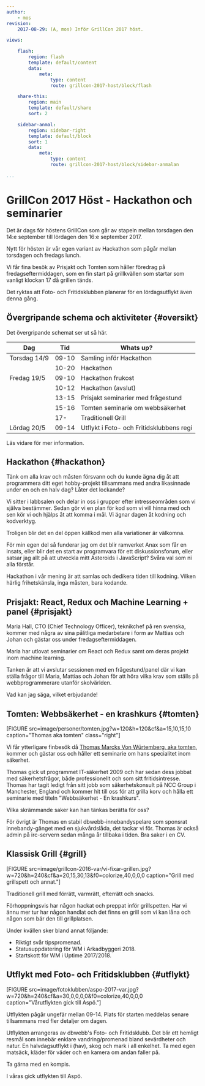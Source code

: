 ```yaml
---
author:
    - mos
revision:
    2017-08-29: (A, mos) Inför GrillCon 2017 höst.

views:

    flash:
        region: flash
        template: default/content
        data:
            meta:
                type: content
                route: grillcon-2017-host/block/flash

    share-this:
        region: main
        template: default/share
        sort: 2

    sidebar-anmal:
        region: sidebar-right
        template: default/block
        sort: 1
        data:
            meta:
                type: content
                route: grillcon-2017-host/block/sidebar-anmalan

...
```

GrillCon 2017 Höst - Hackathon och seminarier
===============================

Det är dags för höstens GrillCon som går av stapeln mellan torsdagen den 14:e september till lördagen den 16:e september 2017.

Nytt för hösten är vår egen variant av Hackathon som pågår mellan torsdagen och fredags lunch.

Vi får fina besök av Prisjakt och Tomten som håller föredrag på fredagseftermiddagen, som en fin start på grillkvällen som startar som vanligt klockan 17 då grillen tänds.

Det ryktas att Foto- och Fritidsklubben planerar för en lördagsutflykt även denna gång.



Övergripande schema och aktiviteter {#oversikt}
--------------------------------

Det övergripande schemat ser ut så här.

| Dag          | Tid   | Whats up?                          |
|--------------|-------|------------------------------------|
| Torsdag 14/9 | 09-10 | Samling inför Hackathon            |
|              | 10-20 | Hackathon                          |
| Fredag 19/5  | 09-10 | Hackathon frukost                  |
|              | 10-12 | Hackathon (avslut)                 |
|              | 13-15 | Prisjakt seminarier med frågestund |
|              | 15-16 | Tomten seminarie om webbsäkerhet   |
|              | 17-   | Traditionell Grill                 |
| Lördag 20/5  | 09-14 | Utflykt i Foto- och Fritidsklubbens regi |

Läs vidare för mer information.



Hackathon {#hackathon}
--------------------------------

Tänk om alla krav och måsten försvann och du kunde ägna dig åt att programmera ditt eget hobby-projekt tillsammans med andra likasinnade under en och en halv dag? Låter det lockande?

Vi sitter i labbsalen och delar in oss i grupper efter intresseområden som vi själva bestämmer. Sedan gör vi en plan för kod som vi vill hinna med och sen kör vi och hjälps åt att komma i mål. Vi ägnar dagen åt kodning och kodverktyg.

Troligen blir det en del öppen källkod men alla variationer är välkomna.

För min egen del så funderar jag om det blir ramverket Anax som får en insats, eller blir det en start av programvara för ett diskussionsforum, eller satsar jag allt på att utveckla mitt Asteroids i JavaScript? Svåra val som ni alla förstår.

Hackathon i vår mening är att samlas och dedikera tiden till kodning. Vilken härlig frihetskänsla, inga måsten, bara kodande.



Prisjakt: React, Redux och Machine Learning + panel {#prisjakt}
--------------------------------

Maria Hall, CTO (Chief Technology Officer), teknikchef på ren svenska, kommer med några av sina pålitliga medarbetare i form av Mattias och Johan och gästar oss under fredagseftermiddagen.

Maria har utlovat seminarier om React och Redux samt om deras projekt inom machine learning.

Tanken är att vi avslutar sessionen med en frågestund/panel där vi kan ställa frågor till Maria, Mattias och Johan för att höra vilka krav som ställs på webbprogrammerare utanför skolvärlden.

Vad kan jag säga, vilket erbjudande!



Tomten: Webbsäkerhet - en krashkurs {#tomten}
--------------------------------

[FIGURE src=image/personer/tomten.jpg?w=120&h=120&cf&a=15,10,15,10 caption="Thomas aka tomten" class="right"]

Vi får ytterligare finbesök då [Thomas Marcks Von Würtemberg, aka tomten](https://www.linkedin.com/in/thomas-marcks-von-w%C3%BCrtemberg-968392132/), kommer och gästar oss och håller ett seminarie om hans specialitet inom säkerhet.

Thomas gick ut programmet IT-säkerhet 2009 och har sedan dess jobbat med säkerhetsfrågor, både professionellt och som sitt fritidsintresse. Thomas har tagit ledigt från sitt jobb som säkerhetskonsult på NCC Group i Manchester, England och kommer hit till oss för att grilla korv och hålla ett seminarie med titeln "Webbsäkerhet - En krashkurs".

Vilka skrämmande saker kan han tänkas berätta för oss?

För övrigt är Thomas en stabil dbwebb-innebandyspelare som sponsrat innebandy-gänget med en sjukvårdslåda, det tackar vi för. Thomas är också admin på irc-servern sedan många år tillbaka i tiden. Bra saker i en CV.



Klassisk Grill {#grill}
--------------------------------

[FIGURE src=image/grillcon-2016-var/vi-fixar-grillen.jpg?w=720&h=240&cf&a=20,15,30,13&f0=colorize,40,0,0,0 caption="Grill med grillspett och annat."]

Traditionell grill med förrätt, varmrätt, efterrätt och snacks.

Förhoppningsvis har någon hackat och preppat inför grillspetten. Har vi ännu mer tur har någon handlat och det finns en grill som vi kan låna och någon som bär den till grillplatsen.

Under kvällen sker bland annat följande:

* Riktigt svår tipspromenad.
* Statusuppdatering för WM i Arkadbyggeri 2018.
* Startskott för WM i Uptime 2017/2018.

<!--
* Statusuppdatering för [WM i Arkadbyggeri 2018](blogg/wm-i-arkadbyggeri-2018).
* Startskott för [WM i Uptime 2017/2018](blogg/wm-i-uptime-2018).
-->



Utflykt med Foto- och Fritidsklubben {#utflykt}
--------------------------------

[FIGURE src=image/fotoklubben/aspo-2017-var.jpg?w=720&h=240&cf&a=30,0,0,0,0&f0=colorize,40,0,0,0 caption="Vårutflykten gick till Aspö."]

Utflykten pågår ungefär mellan 09-14. Plats för starten meddelas senare tillsammans med fler detaljer om dagen.

Utflykten arrangeras av dbwebb's Foto- och Fritidsklubb. Det blir ett hemligt resmål som innebär enklare vandring/promenad bland sevärdheter och natur. En halvdagsutflykt i (hav), skog och mark i all enkelhet. Ta med egen matsäck, kläder för väder och en kamera om andan faller på.

Ta gärna med en kompis.

I våras gick utflykten till Aspö.
